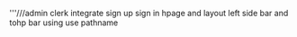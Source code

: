 '''///admin
clerk integrate
sign up sign in hpage and layout
left side bar and tohp bar
using use pathname
